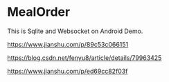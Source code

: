 # MealOrder
This is Sqlite and Websocket on Android Demo.


https://www.jianshu.com/p/89c53c066151

https://blog.csdn.net/fenyu8/article/details/79963425

https://www.jianshu.com/p/ed69cc82f03f
